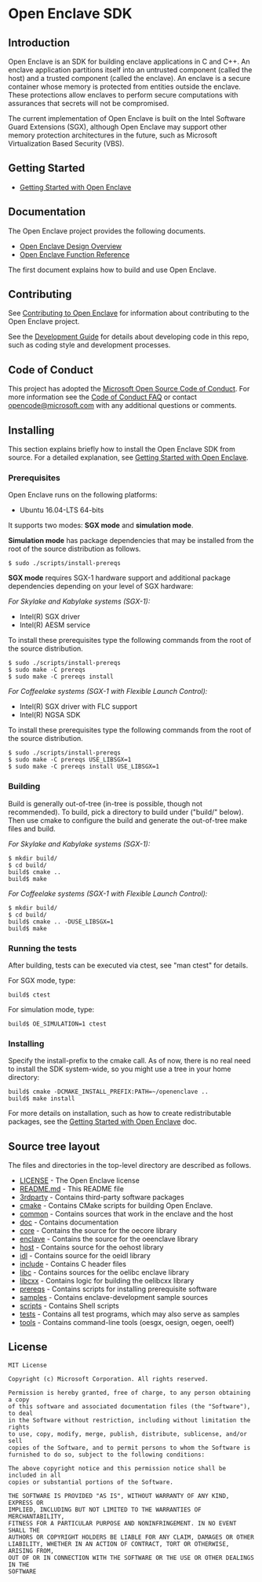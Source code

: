 Open Enclave SDK
================

Introduction
------------

Open Enclave is an SDK for building enclave applications in C and C++. An
enclave application partitions itself into an untrusted component (called the
host) and a trusted component (called the enclave). An enclave is a secure
container whose memory is protected from entities outside the enclave. These
protections allow enclaves to perform secure computations with assurances that
secrets will not be compromised.

The current implementation of Open Enclave is built on the Intel Software Guard
Extensions (SGX), although Open Enclave may support other memory protection
architectures in the future, such as Microsoft Virtualization Based Security
(VBS).


Getting Started
-------------
- [Getting Started with Open Enclave](doc/GettingStarted.md)


Documentation
-------------

The Open Enclave project provides the following documents.

- [Open Enclave Design Overview](doc/DesignOverview.pdf)
- [Open Enclave Function Reference](doc/refman/md/index.md)

The first document explains how to build and use Open Enclave.


Contributing
------------
See [Contributing to Open Enclave](doc/Contributing.md) for information about
contributing to the Open Enclave project.

See the [Development Guide](doc/DevelopmentGuide.md) for details about developing
code in this repo, such as coding style and development processes.

Code of Conduct
---------------

This project has adopted the [Microsoft Open Source Code of Conduct](https://opensource.microsoft.com/codeofconduct/).
For more information see the [Code of Conduct FAQ](https://opensource.microsoft.com/codeofconduct/faq/) or
contact [opencode@microsoft.com](mailto:opencode@microsoft.com) with any additional questions or comments.



Installing
----------

This section explains briefly how to install the Open Enclave SDK from source.
For a detailed explanation, see [Getting Started with
Open Enclave](doc/GettingStarted.md).

### Prerequisites

Open Enclave runs on the following platforms:

- Ubuntu 16.04-LTS 64-bits

It supports two modes: **SGX mode** and **simulation mode**.

**Simulation mode** has package dependencies that may be installed from
the root of the source distribution as follows.

```
$ sudo ./scripts/install-prereqs
```

**SGX mode** requires SGX-1 hardware support and additional package dependencies
depending on your level of SGX hardware:

_For Skylake and Kabylake systems (SGX-1):_

- Intel(R) SGX driver
- Intel(R) AESM service

To install these prerequisites type the following commands from the root of
the source distribution.

```
$ sudo ./scripts/install-prereqs
$ sudo make -C prereqs
$ sudo make -C prereqs install
```

_For Coffeelake systems (SGX-1 with Flexible Launch Control):_

- Intel(R) SGX driver with FLC support
- Intel(R) NGSA SDK

To install these prerequisites type the following commands from the root of
the source distribution.

```
$ sudo ./scripts/install-prereqs
$ sudo make -C prereqs USE_LIBSGX=1
$ sudo make -C prereqs install USE_LIBSGX=1
```

### Building

Build is generally out-of-tree (in-tree is possible, though not recommended).
To build, pick a directory to build under ("build/" below). Then use cmake to configure
the build and generate the out-of-tree make files and build.

_For Skylake and Kabylake systems (SGX-1):_
```
$ mkdir build/
$ cd build/
build$ cmake ..
build$ make
```

_For Coffeelake systems (SGX-1 with Flexible Launch Control):_
```
$ mkdir build/
$ cd build/
build$ cmake .. -DUSE_LIBSGX=1
build$ make
```

### Running the tests

After building, tests can be executed via ctest, see "man ctest" for details.

For SGX mode, type:

```
build$ ctest
```

For simulation mode, type:

```
build$ OE_SIMULATION=1 ctest
```

### Installing

Specify the install-prefix to the cmake call. As of now, there is no real need to install the SDK
system-wide, so you might use a tree in your home directory:

```
build$ cmake -DCMAKE_INSTALL_PREFIX:PATH=~/openenclave ..
build$ make install
```

For more details on installation, such as how to create redistributable packages,
see the [Getting Started with Open Enclave](doc/GettingStarted.md) doc.


Source tree layout
------------------

The files and directories in the top-level directory are described as follows.

- [LICENSE](LICENSE) - The Open Enclave license
- [README.md](README.md) - This README file
- [3rdparty](3rdparty) - Contains third-party software packages
- [cmake](cmake) - Contains CMake scripts for building Open Enclave.
- [common](common) - Contains sources that work in the enclave and the host
- [doc](doc) - Contains documentation
- [core](core) - Contains the source for the oecore library
- [enclave](enclave) - Contains the source for the oeenclave library
- [host](host) - Contains source for the oehost library
- [idl](idl) - Contains source for the oeidl library
- [include](include) - Contains C header files
- [libc](libc) - Contains sources for the oelibc enclave library
- [libcxx](libcxx) - Contains logic for building the oelibcxx library
- [prereqs](prereqs) - Contains scripts for installing prerequisite software
- [samples](samples) - Contains enclave-development sample sources
- [scripts](scripts) - Contains Shell scripts
- [tests](tests) - Contains all test programs, which may also serve as samples
- [tools](tools) - Contains command-line tools (oesgx, oesign, oegen, oeelf)

License
-------

```
MIT License

Copyright (c) Microsoft Corporation. All rights reserved.

Permission is hereby granted, free of charge, to any person obtaining a copy
of this software and associated documentation files (the "Software"), to deal
in the Software without restriction, including without limitation the rights
to use, copy, modify, merge, publish, distribute, sublicense, and/or sell
copies of the Software, and to permit persons to whom the Software is
furnished to do so, subject to the following conditions:

The above copyright notice and this permission notice shall be included in all
copies or substantial portions of the Software.

THE SOFTWARE IS PROVIDED "AS IS", WITHOUT WARRANTY OF ANY KIND, EXPRESS OR
IMPLIED, INCLUDING BUT NOT LIMITED TO THE WARRANTIES OF MERCHANTABILITY,
FITNESS FOR A PARTICULAR PURPOSE AND NONINFRINGEMENT. IN NO EVENT SHALL THE
AUTHORS OR COPYRIGHT HOLDERS BE LIABLE FOR ANY CLAIM, DAMAGES OR OTHER
LIABILITY, WHETHER IN AN ACTION OF CONTRACT, TORT OR OTHERWISE, ARISING FROM,
OUT OF OR IN CONNECTION WITH THE SOFTWARE OR THE USE OR OTHER DEALINGS IN THE
SOFTWARE
```


